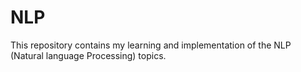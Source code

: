 # NLP
This repository contains my learning and implementation of the NLP (Natural language Processing) topics.
